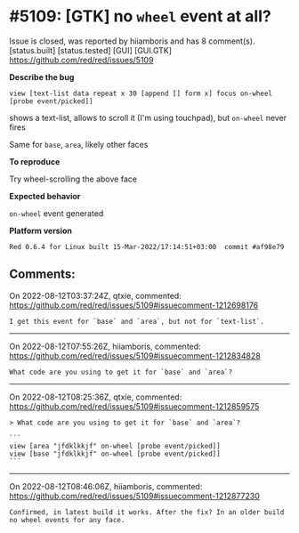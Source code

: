 
#5109: [GTK] no `wheel` event at all?
================================================================================
Issue is closed, was reported by hiiamboris and has 8 comment(s).
[status.built] [status.tested] [GUI] [GUI.GTK]
<https://github.com/red/red/issues/5109>

**Describe the bug**
```
view [text-list data repeat x 30 [append [] form x] focus on-wheel [probe event/picked]]
```
shows a text-list, allows to scroll it (I'm using touchpad), but `on-wheel` never fires

Same for `base`, `area`, likely other faces

**To reproduce**

Try wheel-scrolling the above face

**Expected behavior**

`on-wheel` event generated

**Platform version**
```
Red 0.6.4 for Linux built 15-Mar-2022/17:14:51+03:00  commit #af98e79
```



Comments:
--------------------------------------------------------------------------------

On 2022-08-12T03:37:24Z, qtxie, commented:
<https://github.com/red/red/issues/5109#issuecomment-1212698176>

    I get this event for `base` and `area`, but not for `text-list`.

--------------------------------------------------------------------------------

On 2022-08-12T07:55:26Z, hiiamboris, commented:
<https://github.com/red/red/issues/5109#issuecomment-1212834828>

    What code are you using to get it for `base` and `area`?

--------------------------------------------------------------------------------

On 2022-08-12T08:25:36Z, qtxie, commented:
<https://github.com/red/red/issues/5109#issuecomment-1212859575>

    > What code are you using to get it for `base` and `area`?
    
    ```
    view [area "jfdklkkjf" on-wheel [probe event/picked]]
    view [base "jfdklkkjf" on-wheel [probe event/picked]]
    ```

--------------------------------------------------------------------------------

On 2022-08-12T08:46:06Z, hiiamboris, commented:
<https://github.com/red/red/issues/5109#issuecomment-1212877230>

    Confirmed, in latest build it works. After the fix? In an older build no wheel events for any face.

